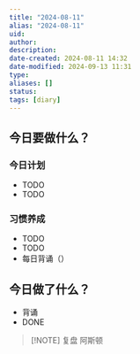 ```yaml
---
title: "2024-08-11"
alias: "2024-08-11"
uid: 
author: 
description: 
date-created: 2024-08-11 14:32
date-modified: 2024-09-13 11:31
type: 
aliases: []
status: 
tags: [diary]
---
```


## 今日要做什么？

### 今日计划

- TODO
- TODO

### 习惯养成

- TODO
- TODO
- 每日背诵（）

## 今日做了什么？

- 背诵
- DONE

> [!NOTE] 复盘
> 阿斯顿
